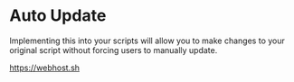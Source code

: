 # Auto Update
Implementing this into your scripts will allow you to make changes to your original script without forcing users to manually update.


https://webhost.sh
